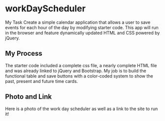 # workDayScheduler

My Task
Create a simple calendar application that allows a user to save events for each hour of the day by modifying starter code. This app will run in the browser and feature dynamically updated HTML and CSS powered by jQuery.

## My Process

The starter code included a complete css file, a nearly complete HTML file and was already linked to jQuery and Bootstrap. My job is to build the functional table and save buttons with a color-coded system to show the past, present and future time cards.

## Photo and Link

Here is a photo of the work day scheduler as well as a link to the site to run it!
